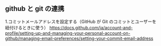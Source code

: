 ## github と git の連携

1.コミットメールアドレスを設定する（GitHub が Git のコミットとユーザーを紐付けるときに使う）
https://docs.github.com/ja/account-and-profile/setting-up-and-managing-your-personal-account-on-github/managing-email-preferences/setting-your-commit-email-address
